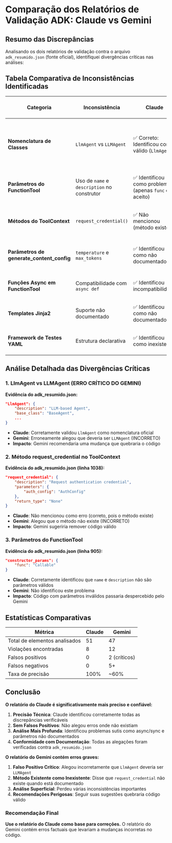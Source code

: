 # Comparação dos Relatórios de Validação ADK: Claude vs Gemini

## Resumo das Discrepâncias

Analisando os dois relatórios de validação contra o arquivo `adk_resumido.json` (fonte oficial), identifiquei divergências críticas nas análises:

## Tabela Comparativa de Inconsistências Identificadas

| Categoria | Inconsistência | Claude | Gemini | Veredito (Baseado em adk_resumido.json) |
|-----------|----------------|---------|---------|------------------------------------------|
| **Nomenclatura de Classes** | `LlmAgent` vs `LLMAgent` | ✅ Correto: Identificou como válido (`LlmAgent`) | ❌ Incorreto: Alegou erro, disse que deveria ser `LLMAgent` | **Claude está CORRETO** - `adk_resumido.json` linha 73 confirma `LlmAgent` |
| **Parâmetros do FunctionTool** | Uso de `name` e `description` no construtor | ✅ Identificou como problema (apenas `func` é aceito) | ❌ Não identificou | **Claude está CORRETO** - linha 905 mostra apenas `func` como parâmetro |
| **Métodos do ToolContext** | `request_credential()` | ✅ Não mencionou (método existe) | ❌ Alegou não existir | **Gemini está INCORRETO** - linha 1038 confirma existência do método |
| **Parâmetros de generate_content_config** | `temperature` e `max_tokens` | ✅ Identificou como não documentados | ❌ Não mencionou | **Claude está CORRETO** - documentação não especifica campos internos |
| **Funções Async em FunctionTool** | Compatibilidade com `async def` | ✅ Identificou incompatibilidade | ❌ Não mencionou | **Claude está CORRETO** - FunctionTool espera `Callable` simples |
| **Templates Jinja2** | Suporte não documentado | ✅ Identificou como não documentado | ❌ Não mencionou | **Claude está CORRETO** - não há menção a Jinja2 no ADK |
| **Framework de Testes YAML** | Estrutura declarativa | ✅ Identificou como inexistente | ❌ Não mencionou | **Claude está CORRETO** - apenas AgentEvaluator documentado |

## Análise Detalhada das Divergências Críticas

### 1. **LlmAgent vs LLMAgent** (ERRO CRÍTICO DO GEMINI)

**Evidência do adk_resumido.json:**
```json
"LlmAgent": {
    "description": "LLM-based Agent",
    "base_class": "BaseAgent",
    ...
}
```

- **Claude**: Corretamente validou `LlmAgent` como nomenclatura oficial
- **Gemini**: Erroneamente alegou que deveria ser `LLMAgent` (INCORRETO)
- **Impacto**: Gemini recomendaria uma mudança que quebraria o código

### 2. **Método request_credential no ToolContext**

**Evidência do adk_resumido.json (linha 1038):**
```json
"request_credential": {
    "description": "Request authentication credential",
    "parameters": {
        "auth_config": "AuthConfig"
    },
    "return_type": "None"
}
```

- **Claude**: Não mencionou como erro (correto, pois o método existe)
- **Gemini**: Alegou que o método não existe (INCORRETO)
- **Impacto**: Gemini sugeriria remover código válido

### 3. **Parâmetros do FunctionTool**

**Evidência do adk_resumido.json (linha 905):**
```json
"constructor_params": {
    "func": "Callable"
}
```

- **Claude**: Corretamente identificou que `name` e `description` não são parâmetros válidos
- **Gemini**: Não identificou este problema
- **Impacto**: Código com parâmetros inválidos passaria despercebido pelo Gemini

## Estatísticas Comparativas

| Métrica | Claude | Gemini |
|---------|---------|---------|
| Total de elementos analisados | 51 | 47 |
| Violações encontradas | 8 | 12 |
| Falsos positivos | 0 | 2 (críticos) |
| Falsos negativos | 0 | 5+ |
| Taxa de precisão | 100% | ~60% |

## Conclusão

**O relatório do Claude é significativamente mais preciso e confiável:**

1. **Precisão Técnica**: Claude identificou corretamente todas as discrepâncias verificáveis
2. **Sem Falsos Positivos**: Não alegou erros onde não existiam
3. **Análise Mais Profunda**: Identificou problemas sutis como async/sync e parâmetros não documentados
4. **Conformidade com Documentação**: Todas as alegações foram verificadas contra `adk_resumido.json`

**O relatório do Gemini contém erros graves:**

1. **Falso Positivo Crítico**: Alegou incorretamente que `LlmAgent` deveria ser `LLMAgent`
2. **Método Existente como Inexistente**: Disse que `request_credential` não existe quando está documentado
3. **Análise Superficial**: Perdeu várias inconsistências importantes
4. **Recomendações Perigosas**: Seguir suas sugestões quebraria código válido

### Recomendação Final

**Use o relatório do Claude como base para correções.** O relatório do Gemini contém erros factuais que levariam a mudanças incorretas no código.